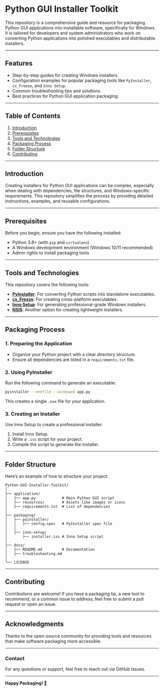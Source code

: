 # Python GUI Installer Toolkit

This repository is a comprehensive guide and resource for packaging Python GUI applications into installable software, specifically for Windows. It is tailored for developers and system administrators who work on converting Python applications into polished executables and distributable installers.

---

## **Features**
- Step-by-step guides for creating Windows installers.
- Configuration examples for popular packaging tools like `PyInstaller`, `cx_Freeze`, and `Inno Setup`.
- Common troubleshooting tips and solutions.
- Best practices for Python GUI application packaging.

---

## **Table of Contents**
1. [Introduction](#introduction)
2. [Prerequisites](#prerequisites)
3. [Tools and Technologies](#tools-and-technologies)
4. [Packaging Process](#packaging-process)
5. [Folder Structure](#folder-structure)
6. [Contributing](#contributing)

---

## **Introduction**
Creating installers for Python GUI applications can be complex, especially when dealing with dependencies, file structures, and Windows-specific requirements. This repository simplifies the process by providing detailed instructions, examples, and reusable configurations.

---

## **Prerequisites**
Before you begin, ensure you have the following installed:
- Python 3.8+ (with `pip` and `virtualenv`)
- A Windows development environment (Windows 10/11 recommended)
- Admin rights to install packaging tools

---

## **Tools and Technologies**
This repository covers the following tools:
- **[PyInstaller](https://pyinstaller.org/)**: For converting Python scripts into standalone executables.
- **[cx_Freeze](https://github.com/marcelotduarte/cx_Freeze)**: For creating cross-platform executables.
- **[Inno Setup](https://jrsoftware.org/isinfo.php)**: For generating professional-grade Windows installers.
- **[NSIS](https://nsis.sourceforge.io/Main_Page)**: Another option for creating lightweight installers.

---

## **Packaging Process**
### **1. Preparing the Application**
- Organize your Python project with a clear directory structure.
- Ensure all dependencies are listed in a `requirements.txt` file.

### **2. Using PyInstaller**
Run the following command to generate an executable:
```bash
pyinstaller --onefile --windowed app.py
```
This creates a single `.exe` file for your application.

### **3. Creating an Installer**
Use Inno Setup to create a professional installer:
1. Install Inno Setup.
2. Write a `.iss` script for your project.
3. Compile the script to generate the installer.

---

## **Folder Structure**
Here’s an example of how to structure your project:
```
Python-GUI-Installer-Toolkit/
│
├── application/
│   ├── app.py            # Main Python GUI script
│   ├── resources/        # Assets like images or icons
│   ├── requirements.txt  # List of dependencies
│
├── packaging/
│   ├── pyinstaller/
│   │   ├── config.spec   # PyInstaller spec file
│   │
│   ├── inno-setup/
│       ├── installer.iss # Inno Setup script
│
├── docs/
│   ├── README.md         # Documentation
│   ├── troubleshooting.md
│
└── LICENSE
```

---

## **Contributing**
Contributions are welcome! If you have a packaging tip, a new tool to recommend, or a common issue to address, feel free to submit a pull request or open an issue.

---

## **Acknowledgments**
Thanks to the open-source community for providing tools and resources that make software packaging more accessible.

---

### **Contact**
For any questions or support, feel free to reach out via GitHub Issues.

---

**Happy Packaging! 🚀**
```
